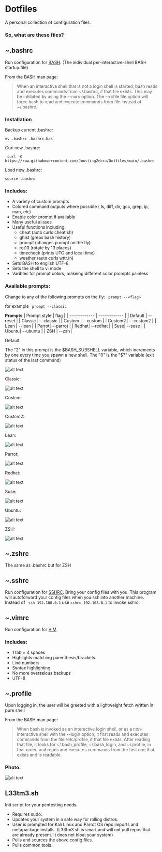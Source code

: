 # Dotfiles
A personal collection of configuration files.

### So, what are these files?

## ~.bashrc
Run configuration for [BASH](https://tiswww.case.edu/php/chet/bash/bashtop.html). (The individual per-interactive-shell BASH startup file)

From the BASH man page:
> When an interactive shell that is not a login shell is started, bash reads and executes commands from ~/.bashrc, if that file exists.  This may be inhibited by using the --norc option.  The --rcfile file option will force bash to read and execute commands from file instead of ~/.bashrc.

### Installation

Backup current .bashrc:

  ```mv .bashrc .bashrc.bak```

Curl new .bashrc:

  ``` curl -O https://raw.githubusercontent.com/JoustingZebra/Dotfiles/main/.bashrc```

Load new .bashrc:

  ``` source .bashrc ```

### Includes:

- A variety of custom prompts
- Colored command outputs where possible ( ls, diff, dir, gcc, grep, ip, man, etc)
- Enable color prompt if available
- Many useful aliases
- Useful functions including:
  - cheat (auto curls cheat.sh)
  - ghist (greps bash history)
  - prompt (changes prompt on the fly)
  - rot13 (rotate by 13 places)
  - timecheck (prints UTC and local time)
  - weather (auto curls wttr.in) 
- Sets BASH to english UTF-8.
- Sets the shell to vi mode
- Varibles for prompt colors, makeing different color prompts painless

### Available prompts:

Change to any of the following prompts on the fly: ``` prompt --<flag>```

for example ``` prompt --classic```

**Prompts**
| Prompt style | flag |
| ------------- | ------------- |
| Default  | --reset  |
| Classic  | --classic |
| Custom  | --custom |
| Custom2 | --custom2 |
| Lean  | --lean |
| Parrot| --parrot |
| Redhat| --redhat |
| Suse| --suse |
| Ubuntu| --ubuntu |
| ZSH | --zsh | 

Default:

The "2" in this prompt is the $BASH_SUBSHELL variable, which increments by one every time you spawn a new shell. The "0" is the "$?" variable (exit status of the last command) 


![alt text](https://github.com/JoustingZebra/Dotfiles/blob/main/Images/default_prompt.PNG)

Classic:

![alt text](https://github.com/JoustingZebra/Dotfiles/blob/main/Images/classic_prompt.PNG)

Custom:

![alt text](https://github.com/JoustingZebra/Dotfiles/blob/main/Images/custom_prompt.PNG)


Custom2:

![alt text](https://github.com/JoustingZebra/Dotfiles/blob/main/Images/custom2_prompt.PNG)

Lean:

![alt text](https://github.com/JoustingZebra/Dotfiles/blob/main/Images/lean.PNG)

Parrot:

![alt text](https://github.com/JoustingZebra/Dotfiles/blob/main/Images/parrot.PNG)

Redhat:

![alt text](https://github.com/JoustingZebra/Dotfiles/blob/main/Images/redhat.PNG)

Suse:

![alt text](https://github.com/JoustingZebra/Dotfiles/blob/main/Images/suse.PNG)

Ubuntu:

![alt text](https://github.com/JoustingZebra/Dotfiles/blob/main/Images/ubuntu.PNG)

ZSH:

![alt text](https://github.com/JoustingZebra/Dotfiles/blob/main/Images/zsh.PNG)

                             
## ~.zshrc
The same as .bashrc but for ZSH 
## ~.sshrc
Run configuration for [SSHRC](https://github.com/taylorskalyo/sshrc).
Bring your config files with you. 
This program will autoforward your config files when you ssh into another machine. Instead of ``` ssh 192.168.0.1``` use ```sshrc 192.168.0.1``` to invoke sshrc.

## ~.vimrc
Run configuration for [VIM](https://www.vim.org/).

### Includes:
- 1 tab = 4 spaces
- Highlights matching parenthesis/brackets.
- Line numbers
- Syntax highlighting
- No more overzelous backups
- UTF-8

## ~.profile
Upon logging in, the user will be greeted with a lightweight fetch written in pure shell

From the BASH man page:
> When bash is invoked as an interactive login shell, or as a non-interactive shell with the --login option, it first reads and executes commands from the file /etc/profile, if that file exists.  After reading that file, it looks for ~/.bash_profile, ~/.bash_login, and ~/.profile, in that order, and reads and executes commands from the first one that exists and is readable.

### Photo:
![alt text](https://github.com/JoustingZebra/Dotfiles/blob/main/Images/profile.PNG)

## L33tm3.sh
Init script for your pentesting needs.
- Requires sudo.
- Updates your system in a safe way for rolling distros.
- User is prompted for Kali Linux and Parrot OS repo imports and metapackage installs. (L33tm3.sh is smart and will not pull repos that are already present. It does not bloat your system)
- Pulls and sources the above config files.
- Pulls common tools.

